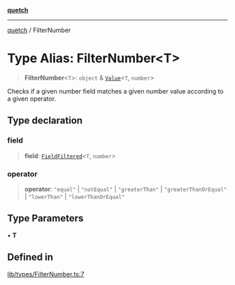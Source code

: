 [**quetch**](../README.md)

***

[quetch](../README.md) / FilterNumber

# Type Alias: FilterNumber\<T\>

> **FilterNumber**\<`T`\>: `object` & [`Value`](Value.md)\<`T`, `number`\>

Checks if a given number field matches a given number value according to a given operator.

## Type declaration

### field

> **field**: [`FieldFiltered`](FieldFiltered.md)\<`T`, `number`\>

### operator

> **operator**: `"equal"` \| `"notEqual"` \| `"greaterThan"` \| `"greaterThanOrEqual"` \| `"lowerThan"` \| `"lowerThanOrEqual"`

## Type Parameters

• **T**

## Defined in

[lib/types/FilterNumber.ts:7](https://github.com/nevoland/quetch/blob/daab7d5db71d61e74901886a2473b07ec4e9fc05/lib/types/FilterNumber.ts#L7)
